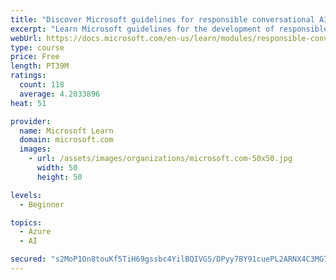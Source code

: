 ```yaml
---
title: "Discover Microsoft guidelines for responsible conversational AI development"
excerpt: "Learn Microsoft guidelines for the development of responsible conversational AI, such as chat bots and voice-controlled systems."
webUrl: https://docs.microsoft.com/en-us/learn/modules/responsible-conversational-ai/
type: course
price: Free
length: PT39M
ratings:
  count: 118
  average: 4.2033896
heat: 51

provider:
  name: Microsoft Learn
  domain: microsoft.com
  images:
    - url: /assets/images/organizations/microsoft.com-50x50.jpg
      width: 50
      height: 50

levels:
  - Beginner

topics:
  - Azure
  - AI

secured: "s2MoP1On8touKf5TiH69gssbc4YilBQIVGS/DPyy7BY91cuePL2ARNX4C3MG7rKj5gt0dOsEjDBnqhD1KlCKXqyuwPypK6TI5uVksOiViTZCBdV1TynYUwpabXz/U1Iv0ilP2KSHJZslTbLSns5pWSCesVdyA1I8QmJVFG/USwf92KUFL3RfzSE7nxhRIGw8l2/Clo0AjI3JxcCz7zGOIW/Z/ybhqF7QVNhEQFUsPIv7waAyL5AjS5HTCDMGpibwSqljyvXtxeAGfkeE7McxWW502DCdc0EnMyeXbjTxG47kx8QNpbpk9XbKXEFTQ4eetLuKgGEFFjLrqlNjK56ZxdZzjqTPu9l9oRcwjzyftNB2J1ITNyJ6ouPlr91sIydTzPF3Os04pbmWNT+AuRXVSlUVw8bfM4vIaafHzp9SzDc=;HJ3aBRb00DH3BTPB1mz9VA=="
---
```


